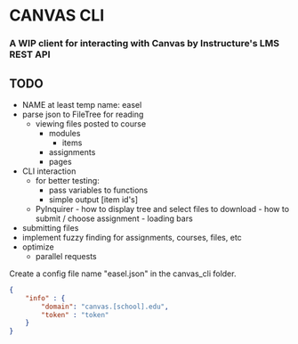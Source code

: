 # CANVAS CLI

### A WIP client for interacting with Canvas by Instructure's LMS REST API

## TODO

- NAME at least temp name: easel
- parse json to FileTree for reading
	- viewing files posted to course
		- modules
			- items
		- assignments
		- pages
- CLI interaction 
	- for better testing:
		- pass variables to functions
		- simple output [item id's]
	- PyInquirer
			- how to display tree and select files to download
			- how to submit / choose assignment
			- loading bars
- submitting files
- implement fuzzy finding for assignments, courses, files, etc
- optimize
	- parallel requests


Create a config file name "easel.json" in the canvas_cli folder.
```json
{
	"info" : {
		"domain": "canvas.[school].edu",
		"token" : "token"
	}
}
```



